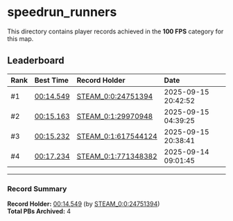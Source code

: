 # speedrun_runners

This directory contains player records achieved in the **100 FPS** category for this map.

## Leaderboard

| Rank | Best Time | Record Holder | Date                |
| :--- | :-------- | :------------ | :------------------ |
| #1   | [00:14.549](./00014549_STEAM_0_0_24751394_20250915-204252.zip) | [STEAM_0:0:24751394](https://speedrun16.com/profile/STEAM_0:0:24751394)   | 2025-09-15 20:42:52 |
| #2   | [00:15.163](./00015163_STEAM_0_1_29970948_20250915-043925.zip) | [STEAM_0:1:29970948](https://speedrun16.com/profile/STEAM_0:1:29970948)   | 2025-09-15 04:39:25 |
| #3   | [00:15.232](./00015232_STEAM_0_1_617544124_20250915-203841.zip) | [STEAM_0:1:617544124](https://speedrun16.com/profile/STEAM_0:1:617544124)   | 2025-09-15 20:38:41 |
| #4   | [00:17.234](./00017234_STEAM_0_1_771348382_20250914-090145.zip) | [STEAM_0:1:771348382](https://speedrun16.com/profile/STEAM_0:1:771348382)   | 2025-09-14 09:01:45 |

---

### Record Summary
**Record Holder:** [00:14.549](./00014549_STEAM_0_0_24751394_20250915-204252.zip) (by [STEAM_0:0:24751394](https://speedrun16.com/profile/STEAM_0:0:24751394))  
**Total PBs Archived:** 4